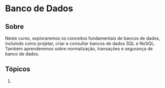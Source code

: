 # Banco de Dados

## Sobre
Neste curso, exploraremos os conceitos fundamentais de bancos de dados, incluindo como projetar, criar e consultar bancos de dados SQL e NoSQL. Também aprenderemos sobre normalização, transações e segurança de banco de dados.

## Tópicos

1.

